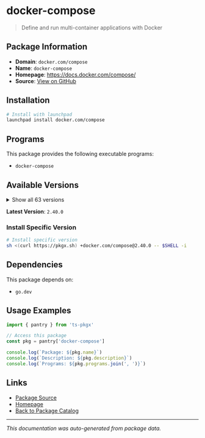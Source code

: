 # docker-compose

> Define and run multi-container applications with Docker

## Package Information

- **Domain**: `docker.com/compose`
- **Name**: `docker-compose`
- **Homepage**: https://docs.docker.com/compose/
- **Source**: [View on GitHub](https://github.com/pkgxdev/pantry/tree/main/projects/docker.com/compose/package.yml)

## Installation

```bash
# Install with launchpad
launchpad install docker.com/compose
```

## Programs

This package provides the following executable programs:

- `docker-compose`

## Available Versions

<details>
<summary>Show all 63 versions</summary>

- `2.40.0`, `2.39.4`, `2.39.3`, `2.39.2`, `2.39.1`
- `2.39.0`, `2.38.2`, `2.38.1`, `2.38.0`, `2.37.3`
- `2.37.2`, `2.37.1`, `2.37.0`, `2.36.2`, `2.36.1`
- `2.36.0`, `2.35.1`, `2.35.0`, `2.34.0`, `2.33.1`
- `2.33.0`, `2.32.4`, `2.32.3`, `2.32.2`, `2.32.1`
- `2.32.0`, `2.31.0`, `2.30.3`, `2.30.2`, `2.30.1`
- `2.30.0`, `2.29.7`, `2.29.6`, `2.29.5`, `2.29.4`
- `2.29.3`, `2.29.2`, `2.29.1`, `2.29.0`, `2.28.1`
- `2.27.3`, `2.27.2`, `2.27.1`, `2.27.0`, `2.26.1`
- `2.26.0`, `2.25.0`, `2.24.7`, `2.24.6`, `2.24.5`
- `2.24.4`, `2.24.3`, `2.24.2`, `2.24.1`, `2.24.0`
- `2.23.3`, `2.23.2`, `2.23.1`, `2.23.0`, `2.22.0`
- `2.21.0`, `2.20.3`, `2.20.2`

</details>

**Latest Version**: `2.40.0`

### Install Specific Version

```bash
# Install specific version
sh <(curl https://pkgx.sh) +docker.com/compose@2.40.0 -- $SHELL -i
```

## Dependencies

This package depends on:

- `go.dev`

## Usage Examples

```typescript
import { pantry } from 'ts-pkgx'

// Access this package
const pkg = pantry['docker-compose']

console.log(`Package: ${pkg.name}`)
console.log(`Description: ${pkg.description}`)
console.log(`Programs: ${pkg.programs.join(', ')}`)
```

## Links

- [Package Source](https://github.com/pkgxdev/pantry/tree/main/projects/docker.com/compose/package.yml)
- [Homepage](https://docs.docker.com/compose/)
- [Back to Package Catalog](../../../package-catalog.md)

---

*This documentation was auto-generated from package data.*
